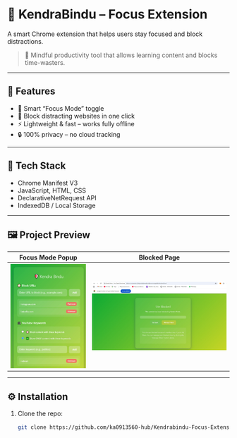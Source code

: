 # 🌱 KendraBindu – Focus Extension

A smart Chrome extension that helps users stay focused and block distractions.  
> 🎯 Mindful productivity tool that allows learning content and blocks time-wasters.

---

## 🚀 Features
- 🧘 Smart “Focus Mode” toggle  
- 🎯 Block distracting websites in one click  
- ⚡ Lightweight & fast – works fully offline  
- 🔒 100% privacy – no cloud tracking  

---

## 🧠 Tech Stack
- Chrome Manifest V3  
- JavaScript, HTML, CSS  
- DeclarativeNetRequest API  
- IndexedDB / Local Storage  

---

## 🖼️ Project Preview

| Focus Mode Popup | Blocked Page |
|------------------|--------------|
| ![Popup UI](assets/popup.png) | ![Blocked Page](assets/blocked.png) |

---

## ⚙️ Installation

1. Clone the repo:
   ```bash
   git clone https://github.com/ka0913560-hub/Kendrabindu-Focus-Extension.git
